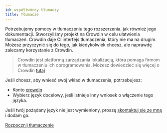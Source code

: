 ```yaml
---
id: współtwórcy tłumaczy
title: Tłumacze
---
```


Potrzebujemy pomocy w tłumaczeniu tego rozszerzenia, jak również jego dokumentacji. Stworzyliśmy projekt na Crowdin w celu ułatwienia tłumaczeń. Crowdin daje Ci interfejs tłumaczenia, który nie ma na drugim. Możesz przyczynić się do tego, jak kiedykolwiek chcesz, ale naprawdę zalecamy korzystanie z Crowdin.

> Crowdin jest platformą zarządzania lokalizacją, która pomaga firmom w tłumaczeniu ich oprogramowania. Możesz dowiedzieć się więcej o Crowdin [tutaj](https://support.crowdin.com/crowdin-intro/)

Jeśli chcesz, aby wnieść swój wkład w tłumaczenia, potrzebujesz:

* Konto [crowdin](https://crowdin.com/project/phpbb-ext-sitemaker)
* Wybierz język docelowy, jeśli istnieje inny wniosek o włączenie tego języka.

Jeśli twój pożądany język nie jest wymieniony, proszę [skontaktuj się ze mną](https://crowdin.com/profile/blitze) i dodam go.

[Rozpocznij tłumaczenie](https://crowdin.com/project/phpbb-ext-sitemaker)